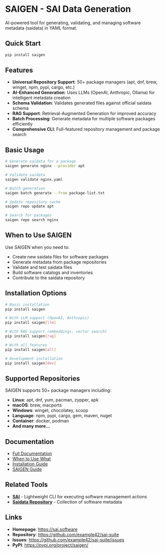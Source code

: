 # SAIGEN - SAI Data Generation

AI-powered tool for generating, validating, and managing software metadata (saidata) in YAML format.

## Quick Start

```bash
pip install saigen
```

## Features

- **Universal Repository Support**: 50+ package managers (apt, dnf, brew, winget, npm, pypi, cargo, etc.)
- **AI-Enhanced Generation**: Uses LLMs (OpenAI, Anthropic, Ollama) for intelligent metadata creation
- **Schema Validation**: Validates generated files against official saidata schema
- **RAG Support**: Retrieval-Augmented Generation for improved accuracy
- **Batch Processing**: Generate metadata for multiple software packages efficiently
- **Comprehensive CLI**: Full-featured repository management and package search

## Basic Usage

```bash
# Generate saidata for a package
saigen generate nginx --provider apt

# Validate saidata
saigen validate nginx.yaml

# Batch generation
saigen batch generate --from package-list.txt

# Update repository cache
saigen repo update apt

# Search for packages
saigen repo search nginx
```

## When to Use SAIGEN

Use SAIGEN when you need to:
- Create new saidata files for software packages
- Generate metadata from package repositories
- Validate and test saidata files
- Build software catalogs and inventories
- Contribute to the saidata repository

## Installation Options

```bash
# Basic installation
pip install saigen

# With LLM support (OpenAI, Anthropic)
pip install saigen[llm]

# With RAG support (embeddings, vector search)
pip install saigen[rag]

# With all features
pip install saigen[all]

# Development installation
pip install saigen[dev]
```

## Supported Repositories

SAIGEN supports 50+ package managers including:

- **Linux**: apt, dnf, yum, pacman, zypper, apk
- **macOS**: brew, macports
- **Windows**: winget, chocolatey, scoop
- **Language**: npm, pypi, cargo, gem, maven, nuget
- **Container**: docker, podman
- **And many more...**

## Documentation

- [Full Documentation](https://sai.software/docs/saigen)
- [When to Use What](https://github.com/example42/sai-suite/blob/main/docs/when-to-use-what.md)
- [Installation Guide](https://github.com/example42/sai-suite/blob/main/docs/installation.md)
- [SAIGEN Guide](https://sai.software/docs/saigen-guide)

## Related Tools

- **[SAI](https://pypi.org/project/sai/)** - Lightweight CLI for executing software management actions
- **[Saidata Repository](https://github.com/example42/saidata)** - Collection of software metadata

## Links

- **Homepage**: https://sai.software
- **Repository**: https://github.com/example42/sai-suite
- **Issues**: https://github.com/example42/sai-suite/issues
- **PyPI**: https://pypi.org/project/saigen/


